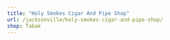 ```yaml
---
title: "Holy Smokes Cigar And Pipe Shop"
url: /jacksonville/holy-smokes-cigar-and-pipe-shop/
shop: Tabak
---
```

